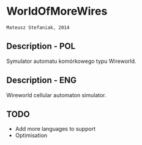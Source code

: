 WorldOfMoreWires
================
`Mateusz Stefaniak, 2014`

Description - POL
-----------------

Symulator automatu komórkowego typu Wireworld.

Description - ENG
-----------------

Wireworld cellular automaton simulator.

TODO
----

* Add more languages to support
* Optimisation